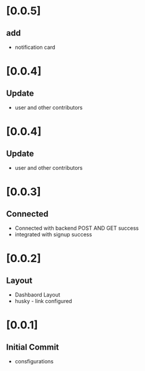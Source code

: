 # [0.0.5]
## add
- notification card

# [0.0.4]
## Update
- user and other contributors

# [0.0.4]
## Update
- user and other contributors

# [0.0.3]
## Connected
- Connected with backend POST AND GET success
- integrated with signup success

# [0.0.2]
## Layout
- Dashbaord Layout
- husky - link configured

# [0.0.1]
## Initial Commit
- consfigurations